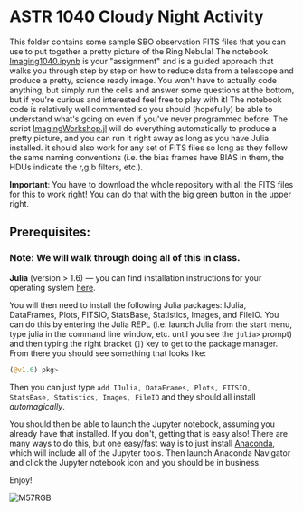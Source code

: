 # ASTR 1040 Cloudy Night Activity

This folder contains some sample SBO observation FITS files that you can use to put together a pretty picture of the Ring Nebula! The notebook [Imaging1040.ipynb](Imaging1040.ipynb) is your "assignment" and is a guided approach that walks you through step by step on how to reduce data from a telescope and produce a pretty, science ready image. You won't have to actually code anything, but simply run the cells and answer some questions at the bottom, but if you're curious and interested feel free to play with it! The notebook code is relatively well commented so you should (hopefully) be able to understand what's going on even if you've never programmed before. The script [ImagingWorkshop.jl](ImagingWorkshop.jl) will do everything automatically to produce a pretty picture, and you can run it right away as long as you have Julia installed. it should also work for any set of FITS files so long as they follow the same naming conventions (i.e. the bias frames have BIAS in them, the HDUs indicate the r,g,b filters, etc.).

**Important**: You have to download the whole repository with all the FITS files for this to work right! You can do that with the big green button in the upper right.

## Prerequisites:

### Note: We will walk through doing all of this in class.

**Julia** (version > 1.6) &mdash; you can find installation instructions for your operating system [here](https://julialang.org/downloads/).

You will then need to install the following Julia packages: IJulia, DataFrames, Plots, FITSIO, StatsBase, Statistics, Images, and FileIO. You can do this by entering the Julia REPL (i.e. launch Julia from the start menu, type julia in the command line window, etc. until you see the `julia>` prompt) and then typing the right bracket (`]`) key to get to the package manager. From there you should see something that looks like:

```julia
(@v1.6) pkg>
```

Then you can just type `add IJulia, DataFrames, Plots, FITSIO, StatsBase, Statistics, Images, FileIO` and they should all install *automagically*.

You should then be able to launch the Jupyter notebook, assuming you already have that installed. If you don't, getting that is easy also! There are many ways to do this, but one easy/fast way is to just install [Anaconda](https://www.anaconda.com/download/), which will include all of the Jupyter tools. Then launch Anaconda Navigator and click the Jupyter notebook icon and you should be in business.

Enjoy!

![M57RGB](M57RGB.png)
